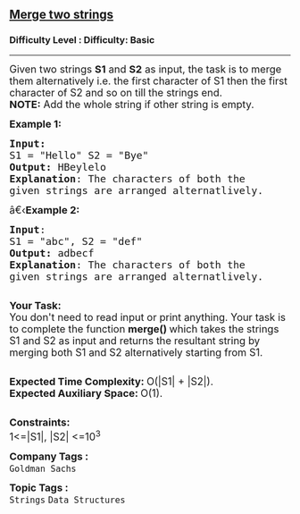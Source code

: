 <h2><a href="https://www.geeksforgeeks.org/problems/merge-two-strings2736/1?page=1&difficulty%5B%5D=-1&category%5B%5D=Strings&sortBy=submissions">Merge two strings</a></h2><h3>Difficulty Level : Difficulty: Basic</h3><hr><div class="problems_problem_content__Xm_eO"><p><span style="font-size:18px">Given two&nbsp;strings <strong>S1</strong> and <strong>S2</strong> as input, the task is to merge them alternatively i.e. the first character of S1&nbsp;then the first character of S2 and so on till the strings end.</span><br>
<span style="font-size:18px"><strong>NOTE:</strong>&nbsp;Add the whole string if other string is empty.</span></p>

<p><span style="font-size:18px"><strong>Example 1:</strong></span></p>

<pre><span style="font-size:18px"><strong>Input:</strong>
S1 = "Hello" S2 = "Bye"
<strong>Output:</strong> HBeylelo
<strong>Explanation</strong>: The characters of both the 
given strings are arranged alternatlively.</span>
</pre>

<p><span style="font-size:18px">â€‹<strong>Example 2:</strong></span></p>

<pre><span style="font-size:18px"><strong>Input</strong>: 
S1 = "abc", S2 = "def"
<strong>Output:</strong> adbecf
<strong>Explanation</strong>: The characters of both the
given strings are arranged alternatlively.
</span></pre>

<p><br>
<span style="font-size:18px"><strong>Your Task:</strong><br>
You don't need to read input or print anything. Your task is to complete the function&nbsp;<strong>merge()&nbsp;</strong>which takes the strings S1 and S2 as input and returns the resultant string by merging both S1 and S2 alternatively starting from S1.</span></p>

<p><br>
<span style="font-size:18px"><strong>Expected Time Complexity:&nbsp;</strong>O(|S1| + |S2|).<br>
<strong>Expected Auxiliary Space:&nbsp;</strong>O(1).</span></p>

<p><br>
<span style="font-size:18px"><strong>Constraints:</strong><br>
1&lt;=|S1|, |S2| &lt;=10<sup>3</sup></span></p>
</div><p><span style=font-size:18px><strong>Company Tags : </strong><br><code>Goldman Sachs</code>&nbsp;<br><p><span style=font-size:18px><strong>Topic Tags : </strong><br><code>Strings</code>&nbsp;<code>Data Structures</code>&nbsp;